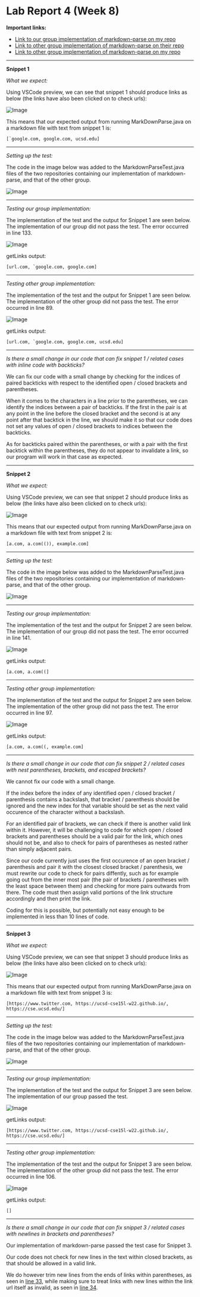 # Lab Report 4 (Week 8)

**Important links:**

- [Link to our group implementation of markdown-parse on my repo](https://github.com/harshi-cse/markdown-parse)
- [Link to other group implementation of markdown-parse on their repo](https://github.com/CatFish47/markdown-parse)
- [Link to other group implementation of markdown-parse on my repo](https://github.com/harshi-cse/other-markdown-parse)

---

**Snippet 1**

*What we expect:*

Using VSCode preview, we can see that snippet 1 should produce links as below (the links have also been clicked on to check urls):

![Image](lab4_1.PNG)

This means that our expected output from running MarkDownParse.java on a markdown file with text from snippet 1 is:

```
[`google.com, google.com, ucsd.edu]
```
---

*Setting up the test:*

The code in the image below was added to the MarkdownParseTest.java files of the two repositories containing our implementation of markdown-parse, and that of the other group.

![Image](test_1.PNG)

---

*Testing our group implementation:*

The implementation of the test and the output for Snippet 1 are seen below. The implementation of our group did not pass the test. The error occurred in line 133.

![Image](our_test1.PNG)

getLinks output: 

```
[url.com, `google.com, google.com]
```
---

*Testing other group implementation:*

The implementation of the test and the output for Snippet 1 are seen below. The implementation of the other group did not pass the test. The error occurred in line 89.

![Image](other_test1.PNG)

getLinks output: 

```
[url.com, `google.com, google.com, ucsd.edu]
```

--- 

*Is there a small change in our code that can fix snippet 1 / related cases with inline code with backticks?*

We can fix our code with a small change by checking for the indices of paired backticks with respect to the identified open / closed brackets and parentheses. 

When it comes to the characters in a line prior to the parentheses, we can identify the indices between a pair of backticks. If the first in the pair is at any point in the line before the closed bracket and the second is at any point after that backtick in the line, we should make it so that our code does not set any values of open / closed brackets to indices between the backticks. 

As for backticks paired within the parentheses, or with a pair with the first backtick within the parentheses, they do not appear to invalidate a link, so our program will work in that case as expected.

---

**Snippet 2**

*What we expect:*

Using VSCode preview, we can see that snippet 2 should produce links as below (the links have also been clicked on to check urls):

![Image](lab4_2.PNG)

This means that our expected output from running MarkDownParse.java on a markdown file with text from snippet 2 is:

```
[a.com, a.com(()), example.com]
```
--- 

*Setting up the test:*

The code in the image below was added to the MarkdownParseTest.java files of the two repositories containing our implementation of markdown-parse, and that of the other group.

![Image](test_2.PNG)

---

*Testing our group implementation:*

The implementation of the test and the output for Snippet 2 are seen below. The implementation of our group did not pass the test. The error occurred in line 141.

![Image](our_test2.PNG)

getLinks output: 

```
[a.com, a.com((]
```

---

*Testing other group implementation:*

The implementation of the test and the output for Snippet 2 are seen below. The implementation of the other group did not pass the test. The error occurred in line 97.

![Image](other_test2.PNG)

getLinks output: 

```
[a.com, a.com((, example.com]
```

---

*Is there a small change in our code that can fix snippet 2 / related cases with nest parentheses, brackets, and escaped brackets?*


We cannot fix our code with a small change. 

If the index before the index of any identified open / closed bracket / parenthesis contains a backslash, that bracket / parenthesis should be ignored and the new index for that variable should be set as the next valid occurence of the character without a backslash. 

For an identified pair of brackets, we can check if there is another valid link within it. However, it will be challenging to code for which open / closed brackets and parentheses should be a valid pair for the link, which ones should not be, and also to check for pairs of parentheses as nested rather than simply adjacent pairs. 

Since our code currently just uses the first occurence of an open bracket / parenthesis and pair it with the closest closed bracket / parenthesis, we must rewrite our code to check for pairs diffently, such as for example going out from the inner most pair (the pair of brackets / parentheses with the least space between them) and checking for more pairs outwards from there. The code must then assign valid portions of the link structure accordingly and then print the link.

Coding for this is possible, but potentially not easy enough to be implemented in less than 10 lines of code.

---

**Snippet 3**

*What we expect:*

Using VSCode preview, we can see that snippet 3 should produce links as below (the links have also been clicked on to check urls):

![Image](lab4_3.PNG)

This means that our expected output from running MarkDownParse.java on a markdown file with text from snippet 3 is:

```
[https://www.twitter.com, https://ucsd-cse15l-w22.github.io/, https://cse.ucsd.edu/]
```

---

*Setting up the test:*

The code in the image below was added to the MarkdownParseTest.java files of the two repositories containing our implementation of markdown-parse, and that of the other group.

![Image](test_3.PNG)

---

*Testing our group implementation:*

The implementation of the test and the output for Snippet 3 are seen below. The implementation of our group passed the test.

![Image](our_test3.PNG)

getLinks output: 

```
[https://www.twitter.com, https://ucsd-cse15l-w22.github.io/, https://cse.ucsd.edu/]
```
---

*Testing other group implementation:*

The implementation of the test and the output for Snippet 3 are seen below. The implementation of the other group did not pass the test. The error occurred in line 106.

![Image](other_test3.PNG)

getLinks output: 

```
[]
```

---

*Is there a small change in our code that can fix snippet 3 / related cases with newlines in brackets and parentheses?*

Our implementation of markdown-parse passed the test case for Snippet 3. 

Our code does not check for new lines in the text within closed brackets, as that should be allowed in a valid link. 

We do however trim new lines from the ends of links within parentheses, as seen in [line 33](https://github.com/harshi-cse/markdown-parse/blob/6e1c1d8c4222c9932a3b2a65c5a8c2791fa04d01/MarkdownParse.java#L33), while making sure to treat links with new lines within the link url itself as invalid, as seen in [line 34](https://github.com/harshi-cse/markdown-parse/blob/6e1c1d8c4222c9932a3b2a65c5a8c2791fa04d01/MarkdownParse.java#L34).


